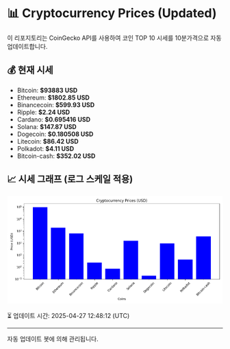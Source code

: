 
# 📊 Cryptocurrency Prices (Updated)

이 리포지토리는 CoinGecko API를 사용하여 코인 TOP 10 시세를 10분가격으로 자동 업데이트합니다.

## 💰 현재 시세
- Bitcoin: **$93883 USD**
- Ethereum: **$1802.85 USD**
- Binancecoin: **$599.93 USD**
- Ripple: **$2.24 USD**
- Cardano: **$0.695416 USD**
- Solana: **$147.87 USD**
- Dogecoin: **$0.180508 USD**
- Litecoin: **$86.42 USD**
- Polkadot: **$4.11 USD**
- Bitcoin-cash: **$352.02 USD**

## 📈 시세 그래프 (로그 스케일 적용)
![Crypto Prices](crypto_prices.png)

⏳ 업데이트 시간: 2025-04-27 12:48:12 (UTC)

---
자동 업데이트 봇에 의해 관리됩니다.
